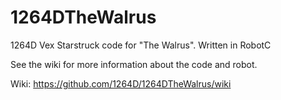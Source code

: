 # 1264DTheWalrus
1264D Vex Starstruck code for "The Walrus". Written in RobotC

See the wiki for more information about the code and robot.

Wiki: https://github.com/1264D/1264DTheWalrus/wiki
